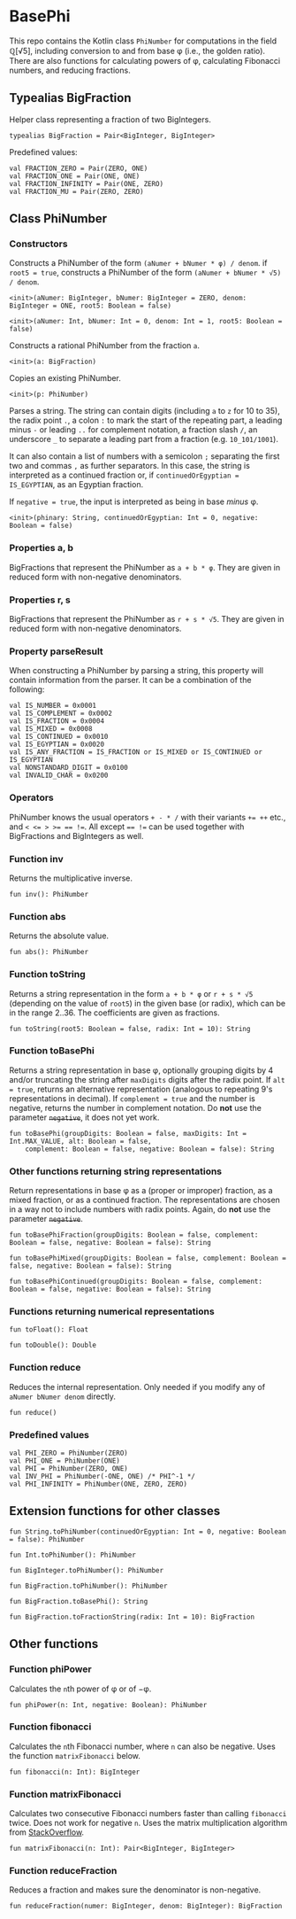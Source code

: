 # BasePhi

This repo contains the Kotlin class `PhiNumber` for computations in the field ℚ[√5], including conversion to and from base φ (i.e., the golden ratio). There are also functions for calculating powers of φ, calculating Fibonacci numbers, and reducing fractions.

## Typealias BigFraction

Helper class representing a fraction of two BigIntegers.

    typealias BigFraction = Pair<BigInteger, BigInteger>

Predefined values:

    val FRACTION_ZERO = Pair(ZERO, ONE)
    val FRACTION_ONE = Pair(ONE, ONE)
    val FRACTION_INFINITY = Pair(ONE, ZERO)
    val FRACTION_MU = Pair(ZERO, ZERO)

## Class PhiNumber

### Constructors

Constructs a PhiNumber of the form `(aNumer + bNumer * φ) / denom`. if `root5 = true`, constructs a PhiNumber of the form `(aNumer + bNumer * √5) / denom`.

    <init>(aNumer: BigInteger, bNumer: BigInteger = ZERO, denom: BigInteger = ONE, root5: Boolean = false)
    
    <init>(aNumer: Int, bNumer: Int = 0, denom: Int = 1, root5: Boolean = false)

Constructs a rational PhiNumber from the fraction `a`.

    <init>(a: BigFraction)

Copies an existing PhiNumber.

    <init>(p: PhiNumber)

Parses a string. The string can contain digits (including `a` to `z` for 10 to 35), the radix point `.`, a colon `:` to mark the start of the repeating part, a leading minus `-` or leading `..` for complement notation, a fraction slash `/`, an underscore `_` to separate a leading part from a fraction (e.g. `10_101/1001`).

It can also contain a list of numbers with a semicolon `;` separating the first two and commas `,` as further separators. In this case, the string is interpreted as a continued fraction or, if `continuedOrEgyptian = IS_EGYPTIAN`, as an Egyptian fraction.

If `negative = true`, the input is interpreted as being in base _minus_ φ.

    <init>(phinary: String, continuedOrEgyptian: Int = 0, negative: Boolean = false)

### Properties a, b

BigFractions that represent the PhiNumber as `a + b * φ`. They are given in reduced form with non-negative denominators.

### Properties r, s

BigFractions that represent the PhiNumber as `r + s * √5`. They are given in reduced form with non-negative denominators.

### Property parseResult

When constructing a PhiNumber by parsing a string, this property will contain information from the parser. It can be a combination of the following:

    val IS_NUMBER = 0x0001
    val IS_COMPLEMENT = 0x0002
    val IS_FRACTION = 0x0004
    val IS_MIXED = 0x0008
    val IS_CONTINUED = 0x0010
    val IS_EGYPTIAN = 0x0020
    val IS_ANY_FRACTION = IS_FRACTION or IS_MIXED or IS_CONTINUED or IS_EGYPTIAN
    val NONSTANDARD_DIGIT = 0x0100
    val INVALID_CHAR = 0x0200

### Operators

PhiNumber knows the usual operators `+ - * /` with their variants `+= ++` etc., and `< <= > >= == !=`. All except `== !=` can be used together with BigFractions and BigIntegers as well.

### Function inv

Returns the multiplicative inverse.

    fun inv(): PhiNumber

### Function abs

Returns the absolute value.

    fun abs(): PhiNumber

### Function toString

Returns a string representation in the form `a + b * φ` or `r + s * √5` (depending on the value of `root5`) in the given base (or radix), which can be in the range 2..36. The coefficients are given as fractions.

    fun toString(root5: Boolean = false, radix: Int = 10): String

### Function toBasePhi

Returns a string representation in base φ, optionally grouping digits by 4 and/or truncating the string after `maxDigits` digits after the radix point. If `alt = true`, returns an alternative representation (analogous to repeating 9's representations in decimal). If `complement = true` and the number is negative, returns the number in complement notation. Do **not** use the parameter ~~`negative`~~, it does not yet work.

    fun toBasePhi(groupDigits: Boolean = false, maxDigits: Int = Int.MAX_VALUE, alt: Boolean = false,
        complement: Boolean = false, negative: Boolean = false): String

### Other functions returning string representations

Return representations in base φ as a (proper or improper) fraction, as a mixed fraction, or as a continued fraction. The representations are chosen in a way not to include numbers with radix points. Again, do **not** use the parameter ~~`negative`~~. 

    fun toBasePhiFraction(groupDigits: Boolean = false, complement: Boolean = false, negative: Boolean = false): String
    
    fun toBasePhiMixed(groupDigits: Boolean = false, complement: Boolean = false, negative: Boolean = false): String
    
    fun toBasePhiContinued(groupDigits: Boolean = false, complement: Boolean = false, negative: Boolean = false): String

### Functions returning numerical representations

    fun toFloat(): Float
    
    fun toDouble(): Double

### Function reduce

Reduces the internal representation. Only needed if you modify any of `aNumer bNumer denom` directly.

    fun reduce()

### Predefined values

    val PHI_ZERO = PhiNumber(ZERO)
    val PHI_ONE = PhiNumber(ONE)
    val PHI = PhiNumber(ZERO, ONE)
    val INV_PHI = PhiNumber(-ONE, ONE) /* PHI^-1 */
    val PHI_INFINITY = PhiNumber(ONE, ZERO, ZERO)

## Extension functions for other classes

    fun String.toPhiNumber(continuedOrEgyptian: Int = 0, negative: Boolean = false): PhiNumber
    
    fun Int.toPhiNumber(): PhiNumber
    
    fun BigInteger.toPhiNumber(): PhiNumber
    
    fun BigFraction.toPhiNumber(): PhiNumber

    fun BigFraction.toBasePhi(): String
    
    fun BigFraction.toFractionString(radix: Int = 10): BigFraction

## Other functions

### Function phiPower

Calculates the `n`th power of φ or of −φ.

    fun phiPower(n: Int, negative: Boolean): PhiNumber

### Function fibonacci

Calculates the `n`th Fibonacci number, where `n` can also be negative. Uses the function `matrixFibonacci` below.

    fun fibonacci(n: Int): BigInteger
    
### Function matrixFibonacci

Calculates two consecutive Fibonacci numbers faster than calling `fibonacci` twice. Does not work for negative `n`. Uses the matrix multiplication algorithm from [StackOverflow](https://stackoverflow.com/questions/24438655/ruby-fibonacci-algorithm/24439070).
    
    fun matrixFibonacci(n: Int): Pair<BigInteger, BigInteger>

### Function reduceFraction

Reduces a fraction and makes sure the denominator is non-negative.

    fun reduceFraction(numer: BigInteger, denom: BigInteger): BigFraction
